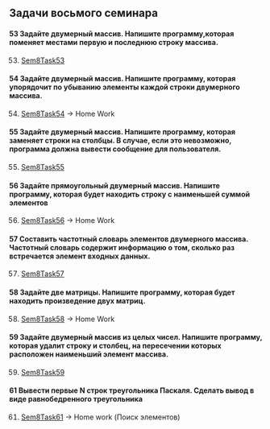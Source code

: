 ## Задачи восьмого семинара

#### 53 Задайте двумерный массив. Напишите программу,которая поменяет местами первую и последнюю строку массива.
53. [Sem8Task53](/Lessons_C_sharp/seminars/008/Sem8Task53/Program.cs)

#### 54 Задайте двумерный массив. Напишите программу, которая упорядочит по убыванию элементы каждой строки двумерного массива.
54. [Sem8Task54](/Lessons_C_sharp/seminars/008/Sem8Task54/Program.cs) -> Home Work

#### 55 Задайте двумерный массив. Напишите программу, которая заменяет строки на столбцы. В случае, если это невозможно, программа должна вывести сообщение для пользователя.
55. [Sem8Task55](/Lessons_C_sharp/seminars/008/Sem7Task55/Program.cs)

#### 56 Задайте прямоугольный двумерный массив. Напишите программу, которая будет находить строку с наименьшей суммой элементов
56. [Sem8Task56](/Lessons_C_sharp/seminars/008/Sem7Task56/Program.cs) -> Home Work

#### 57 Составить частотный словарь элементов двумерного массива. Частотный словарь содержит информацию о том, сколько раз встречается элемент входных данных.
57. [Sem8Task57](/Lessons_C_sharp/seminars/008/Sem8Task57/Program.cs)

#### 58 Задайте две матрицы. Напишите программу, которая будет находить произведение двух матриц.
58. [Sem8Task58](/Lessons_C_sharp/seminars/008/Sem8Task58/Program.cs) -> Home Work

#### 59 Задайте двумерный массив из целых чисел. Напишите программу, которая удалит строку и столбец, на пересечении которых расположен наименьший элемент массива.
59. [Sem8Task59](/Lessons_C_sharp/seminars/008/Sem8Task59/Program.cs)

#### 61 Вывести первые N строк треугольника Паскаля. Сделать вывод в виде равнобедренного треугольника
61. [Sem8Task61](/Lessons_C_sharp/seminars/008/Sem8Task61/Program.cs) -> Home work (Поиск элементов)
